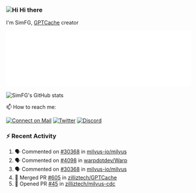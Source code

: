 ### <img src='https://qpluspicture.oss-cn-beijing.aliyuncs.com/6LjjQA/Hi.gif' alt='Hi' width="24"/> Hi there

I'm SimFG, [GPTCache](https://github.com/zilliztech/GPTCache) creator

![Metrics 👋](/metrics.plugin.followup.user.svg)

![SimFG's GitHub stats](https://github-readme-stats.vercel.app/api?username=SimFG&show_icons=true&theme=radical&count_private=true)

📫 How to reach me:

[![Connect on Mail](https://img.shields.io/badge/Ask%20me-anything-1abc9c.svg)](mailto:1142838399@qq.com)
[![Twitter](https://img.shields.io/twitter/follow/FogSim?style=social)](https://twitter.com/FogSim)
[![Discord](https://img.shields.io/discord/1092648432495251507?label=Discord&logo=discord)](https://discord.gg/Q8C6WEjSWV)

### :zap: Recent Activity

<!--START_SECTION:activity-->
1. 🗣 Commented on [#30368](https://github.com/milvus-io/milvus/issues/30368) in [milvus-io/milvus](https://github.com/milvus-io/milvus)
2. 🗣 Commented on [#4098](https://github.com/warpdotdev/Warp/issues/4098) in [warpdotdev/Warp](https://github.com/warpdotdev/Warp)
3. 🗣 Commented on [#30368](https://github.com/milvus-io/milvus/issues/30368) in [milvus-io/milvus](https://github.com/milvus-io/milvus)
4. 🎉 Merged PR [#605](https://github.com/zilliztech/GPTCache/pull/605) in [zilliztech/GPTCache](https://github.com/zilliztech/GPTCache)
5. 💪 Opened PR [#45](https://github.com/zilliztech/milvus-cdc/pull/45) in [zilliztech/milvus-cdc](https://github.com/zilliztech/milvus-cdc)
<!--END_SECTION:activity-->

